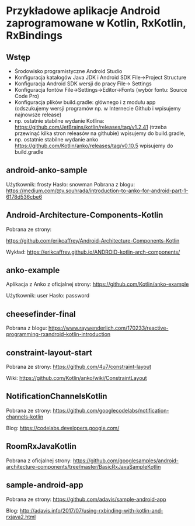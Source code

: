 # Przykładowe aplikacje Android zaprogramowane w Kotlin, RxKotlin, RxBindings 

## Wstęp
 - Środowisko programistyczne Android Studio
 - Konfiguracja katalogów Java JDK i Android SDK File->Project  Structure
 - Konfiguracja Android SDK wersji do pracy File-> Settings
 - Konfiguracja fontów File->Settings->Editor->Fonts (wybór fontu: Source Code Pro)
 - Konfiguracja plików build.gradle: głównego i z modułu app (odszukujemy wersji programów np. w Internecie Github i wpisujemy najnowsze release)
 - np. ostatnie stabilne wydanie Kotlina: https://github.com/JetBrains/kotlin/releases/tag/v1.2.41 (trzeba przewinąć kilka stron releasów na githubie) wpisujemy do build.gradle,
 - np. ostatnie stabilne wydanie anko https://github.com/Kotlin/anko/releases/tag/v0.10.5 wpisujemy do build.gradle

## android-anko-sample
Użytkownik: frosty Hasło: snowman
Pobrana z blogu:
https://medium.com/@v.souhrada/introduction-to-anko-for-android-part-1-6178d536cbe6

## Android-Architecture-Components-Kotlin
Pobrana  ze strony:

https://github.com/erikcaffrey/Android-Architecture-Components-Kotlin

Wykład: https://erikcaffrey.github.io/ANDROID-kotlin-arch-components/

## anko-example
Aplikacja z Anko z oficjalnej strony:
https://github.com/Kotlin/anko-example

Użytkownik: user Hasło: password

## cheesefinder-final
Pobrana z blogu:
https://www.raywenderlich.com/170233/reactive-programming-rxandroid-kotlin-introduction

## constraint-layout-start
Pobrana ze strony:
https://github.com/4u7/constraint-layout

Wiki: https://github.com/Kotlin/anko/wiki/ConstraintLayout

## NotificationChannelsKotlin
Pobrana ze strony:
https://github.com/googlecodelabs/notification-channels-kotlin

Blog: https://codelabs.developers.google.com/

## RoomRxJavaKotlin
Pobrana z oficjalnej strony:
https://github.com/googlesamples/android-architecture-components/tree/master/BasicRxJavaSampleKotlin

## sample-android-app
Pobrana ze strony:
https://github.com/adavis/sample-android-app

Blog: http://adavis.info/2017/07/using-rxbinding-with-kotlin-and-rxjava2.html

